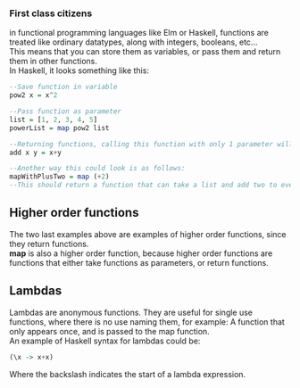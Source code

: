### First class citizens

in functional programming languages like Elm or Haskell, functions are treated like ordinary datatypes, along with integers, booleans, etc...  
This means that you can store them as variables, or pass them and return them in other functions.  
In Haskell, it looks something like this:  
```haskell
--Save function in variable
pow2 x = x^2

--Pass function as parameter
list = [1, 2, 3, 4, 5]
powerList = map pow2 list

--Returning functions, calling this function with only 1 parameter will, due to functions with multiple parameters being curried, return a function that can take the other parameter
add x y = x+y

--Another way this could look is as follows:
mapWithPlusTwo = map (+2)
--This should return a function that can take a list and add two to every entry.

```  

## Higher order functions
The two last examples above are examples of higher order functions, since they return functions.  
**map** is also a higher order function, because higher order functions are functions that either take functions as parameters, or return functions.

## Lambdas
Lambdas are anonymous functions. They are useful for single use functions, where there is no use naming them, for example: A function that only appears once, and is passed to the map function.  
An example of Haskell syntax for lambdas could be:
```haskell
(\x -> x+x)
```  
Where the backslash indicates the start of a lambda expression.